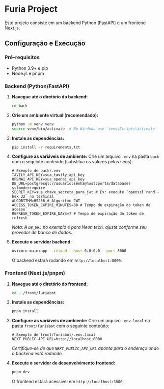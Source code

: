 # Furia Project

Este projeto consiste em um backend Python (FastAPI) e um frontend Next.js.

## Configuração e Execução

### Pré-requisitos

*   Python 3.9+ e pip
*   Node.js e pnpm

### Backend (Python/FastAPI)

1.  **Navegue até o diretório do backend:**
    ```bash
    cd back
    ```

2.  **Crie um ambiente virtual (recomendado):**
    ```bash
    python -m venv venv
    source venv/bin/activate  # No Windows use `venv\Scripts\activate`
    ```

3.  **Instale as dependências:**
    ```bash
    pip install -r requirements.txt
    ```

4.  **Configure as variáveis de ambiente:**
    Crie um arquivo `.env` na pasta `back` com o seguinte conteúdo (substitua os valores pelos seus):
    ```properties
    # Exemplo de back/.env
    TAVILY_API_KEY=sua_tavily_api_key
    OPENAI_API_KEY=sua_openai_api_key
    DB_URL=postgresql://usuario:senha@host:porta/database?sslmode=require
    SECRET_KEY=sua_chave_secreta_para_jwt # Ex: execute `openssl rand -hex 32` no terminal
    ALGORITHM=HS256 # Algoritmo JWT
    ACCESS_TOKEN_EXPIRE_MINUTES=30 # Tempo de expiração do token de acesso
    REFRESH_TOKEN_EXPIRE_DAYS=7 # Tempo de expiração do token de refresh
    ```
    *Nota: A `DB_URL` no exemplo é para Neon.tech, ajuste conforme seu provedor de banco de dados.*

5.  **Execute o servidor backend:**
    ```bash
    uvicorn main:app --reload --host 0.0.0.0 --port 8000
    ```
    O backend estará rodando em `http://localhost:8000`.

### Frontend (Next.js/pnpm)

1.  **Navegue até o diretório do frontend:**
    ```bash
    cd ../front/furiabot
    ```

2.  **Instale as dependências:**
    ```bash
    pnpm install
    ```

3.  **Configure as variáveis de ambiente:**
    Crie um arquivo `.env.local` na pasta `front/furiabot` com o seguinte conteúdo:
    ```properties
    # Exemplo de front/furiabot/.env.local
    NEXT_PUBLIC_API_URL=http://localhost:8000
    ```
    *Certifique-se de que `NEXT_PUBLIC_API_URL` aponta para o endereço onde o backend está rodando.*

4.  **Execute o servidor de desenvolvimento frontend:**
    ```bash
    pnpm dev
    ```
    O frontend estará acessível em `http://localhost:3000`.
